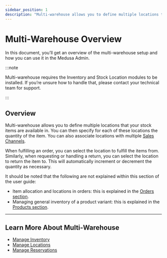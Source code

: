 ```yaml
---
sidebar_position: 1
description: "Multi-warehouse allows you to define multiple locations that your stock items are available in. In the Medusa Admin, you can manage the store's inventory and location."
---
```


# Multi-Warehouse Overview

In this document, you’ll get an overview of the multi-warehouse setup and how you can use it in the Medusa Admin.

:::note

Multi-warehouse requires the Inventory and Stock Location modules to be installed. If you’re unsure how to handle that, please contact your technical team for support.

:::

## Overview

Multi-warehouse allows you to define multiple locations that your stock items are available in. You can then specify for each of these locations the quantity of the item. You can also associate locations with multiple [Sales Channels](../sales-channels/index.md).

When fulfilling an order, you can select the location to fulfill the items from. Similarly, when requesting or handling a return, you can select the location to return the item to. This will automatically increment or decrement the quantity as necessary.

It should be noted that the following are not explained within this section of the user guide:

- Item allocation and locations in orders: this is explained in the [Orders section](../orders/manage.mdx).
- Managing general inventory of a product variant: this is explained in the [Products section](../products/manage.mdx).

---

## Learn More About Multi-Warehouse

- [Manage Inventory](./inventory.mdx)
- [Manage Locations](./locations.mdx)
- [Manage Reservations](./reservations.mdx)
